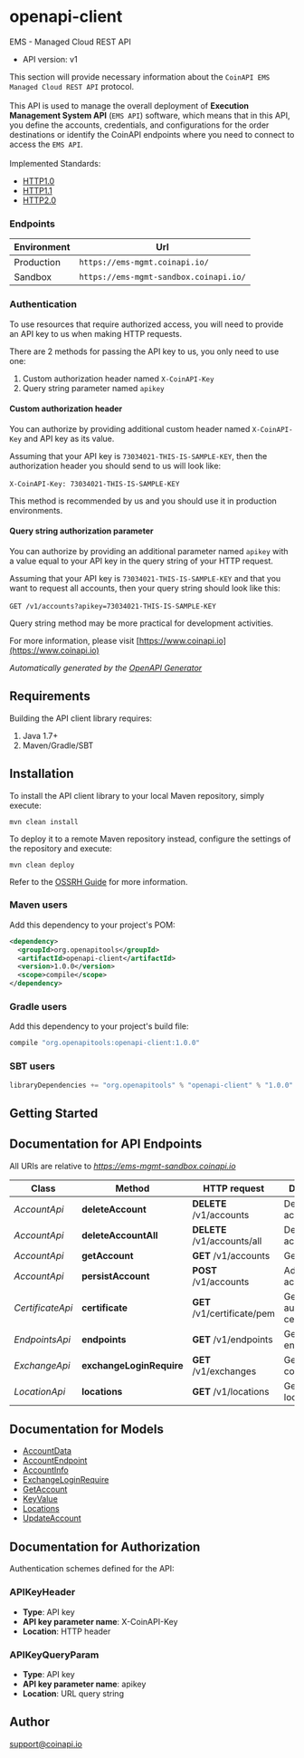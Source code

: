 # openapi-client

EMS - Managed Cloud REST API
- API version: v1

This section will provide necessary information about the `CoinAPI EMS Managed Cloud REST API` protocol. 
<br/><br/>
This API is used to manage the overall deployment of **Execution Management System API** (`EMS API`) software, 
which means that in this API, you define the accounts, credentials, and configurations for the order destinations or identify the CoinAPI endpoints where you need to connect to access the `EMS API`. 
<br/><br/>
Implemented Standards:

 * [HTTP1.0](https://datatracker.ietf.org/doc/html/rfc1945)
 * [HTTP1.1](https://datatracker.ietf.org/doc/html/rfc2616)
 * [HTTP2.0](https://datatracker.ietf.org/doc/html/rfc7540)
 
### Endpoints
<table>
  <thead>
    <tr>
      <th>Environment</th>
      <th>Url</th>
    </tr>
  </thead>
  <tbody>
    <tr>
      <td>Production</td>
      <td><code>https://ems-mgmt.coinapi.io/</code></td>
    </tr>
    <tr>
      <td>Sandbox</td>
      <td><code>https://ems-mgmt-sandbox.coinapi.io/</code></td>
    </tr>
  </tbody>
</table>

### Authentication

To use resources that require authorized access, you will need to provide an API key to us when making HTTP requests.

There are 2 methods for passing the API key to us, you only need to use one:

 1. Custom authorization header named `X-CoinAPI-Key`
 2. Query string parameter named `apikey`

#### Custom authorization header

You can authorize by providing additional custom header named `X-CoinAPI-Key` and API key as its value.

Assuming that your API key is `73034021-THIS-IS-SAMPLE-KEY`, then the authorization header you should send to us will look like:
<br/><br/>
`X-CoinAPI-Key: 73034021-THIS-IS-SAMPLE-KEY`

<aside class=\"success\">This method is recommended by us and you should use it in production environments.</aside>

#### Query string authorization parameter

You can authorize by providing an additional parameter named `apikey` with a value equal to your API key in the query string of your HTTP request.

Assuming that your API key is `73034021-THIS-IS-SAMPLE-KEY` and that you want to request all accounts, then your query string should look like this: 
<br/><br/>
`GET /v1/accounts?apikey=73034021-THIS-IS-SAMPLE-KEY`

<aside class=\"notice\">
Query string method may be more practical for development activities.
</aside>


  For more information, please visit [https://www.coinapi.io](https://www.coinapi.io)

*Automatically generated by the [OpenAPI Generator](https://openapi-generator.tech)*

## Requirements

Building the API client library requires:
1. Java 1.7+
2. Maven/Gradle/SBT

## Installation

To install the API client library to your local Maven repository, simply execute:

```shell
mvn clean install
```

To deploy it to a remote Maven repository instead, configure the settings of the repository and execute:

```shell
mvn clean deploy
```

Refer to the [OSSRH Guide](http://central.sonatype.org/pages/ossrh-guide.html) for more information.

### Maven users

Add this dependency to your project's POM:

```xml
<dependency>
  <groupId>org.openapitools</groupId>
  <artifactId>openapi-client</artifactId>
  <version>1.0.0</version>
  <scope>compile</scope>
</dependency>
```

### Gradle users

Add this dependency to your project's build file:

```groovy
compile "org.openapitools:openapi-client:1.0.0"
```

### SBT users

```scala
libraryDependencies += "org.openapitools" % "openapi-client" % "1.0.0"
```

## Getting Started

## Documentation for API Endpoints

All URIs are relative to *https://ems-mgmt-sandbox.coinapi.io*

Class | Method | HTTP request | Description
------------ | ------------- | ------------- | -------------
*AccountApi* | **deleteAccount** | **DELETE** /v1/accounts | Delete account
*AccountApi* | **deleteAccountAll** | **DELETE** /v1/accounts/all | Delete all accounts
*AccountApi* | **getAccount** | **GET** /v1/accounts | Get accounts
*AccountApi* | **persistAccount** | **POST** /v1/accounts | Add or update account
*CertificateApi* | **certificate** | **GET** /v1/certificate/pem | Get authentication certificate
*EndpointsApi* | **endpoints** | **GET** /v1/endpoints | Get API endpoints
*ExchangeApi* | **exchangeLoginRequire** | **GET** /v1/exchanges | Get exchange configuration
*LocationApi* | **locations** | **GET** /v1/locations | Get site locations


## Documentation for Models

 - [AccountData](AccountData.md)
 - [AccountEndpoint](AccountEndpoint.md)
 - [AccountInfo](AccountInfo.md)
 - [ExchangeLoginRequire](ExchangeLoginRequire.md)
 - [GetAccount](GetAccount.md)
 - [KeyValue](KeyValue.md)
 - [Locations](Locations.md)
 - [UpdateAccount](UpdateAccount.md)


## Documentation for Authorization

Authentication schemes defined for the API:
### APIKeyHeader

- **Type**: API key
- **API key parameter name**: X-CoinAPI-Key
- **Location**: HTTP header

### APIKeyQueryParam

- **Type**: API key
- **API key parameter name**: apikey
- **Location**: URL query string


## Author

support@coinapi.io

